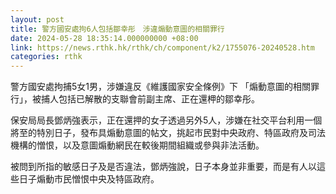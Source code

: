 ```yaml
---
layout: post
title: 警方國安處拘6人包括鄒幸彤　涉違煽動意圖的相關罪行
date: 2024-05-28 18:35:14.000000000 +08:00
link: https://news.rthk.hk/rthk/ch/component/k2/1755076-20240528.htm
categories: rthk
---
```


警方國安處拘捕5女1男，涉嫌違反《維護國家安全條例》下 「煽動意圖的相關罪行」，被捕人包括已解散的支聯會前副主席、正在還柙的鄒幸彤。

保安局局長鄧炳強表示，正在還押的女子透過另外5人，涉嫌在社交平台利用一個將至的特別日子，發布具煽動意圖的帖文，挑起市民對中央政府、特區政府及司法機構的憎恨，以及意圖煽動網民在較後期間組織或參與非法活動。

被問到所指的敏感日子及是否違法，鄧炳強說，日子本身並非重要，而是有人以這些日子煽動市民憎恨中央及特區政府。
